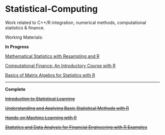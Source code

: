 # Statistical-Computing
Work related to C++/R integration, numerical methods, computational statistics & finance.

Working Materials:

<b>In Progress</b>

<a href="https://sites.google.com/site/chiharahesterberg/">Mathematical Statistics with Resampling and R</a>

<a href="http://computationalfinance.lsi.upc.edu/">Computational Finance: An Introductory Course with R</a>

<a href="https://www.crcpress.com/Basics-of-Matrix-Algebra-for-Statistics-with-R/Fieller/p/book/9781498712361">Basics of Matrix Algebra for Statistics with R</a>

<hr/>

<b>Complete</b>

<strike><a href="http://faculty.marshall.usc.edu/gareth-james/ISL/">Introduction to Statistical Learning</a></strike>

<strike><a href="https://www.wiley.com/en-us/Understanding+and+Applying+Basic+Statistical+Methods+Using+R-p-9781119061397">Understanding and Applying Basic Statistical Methods with R</a></strike>

<strike><a href="https://bradleyboehmke.github.io/HOML/">Hands-on Machine Learning wtih R</a></strike>

<strike><a href="https://people.orie.cornell.edu/davidr/SDAFE2/index.html">Statistics and Data Analysis for Financial Engineering with R Examples</a></strike>
